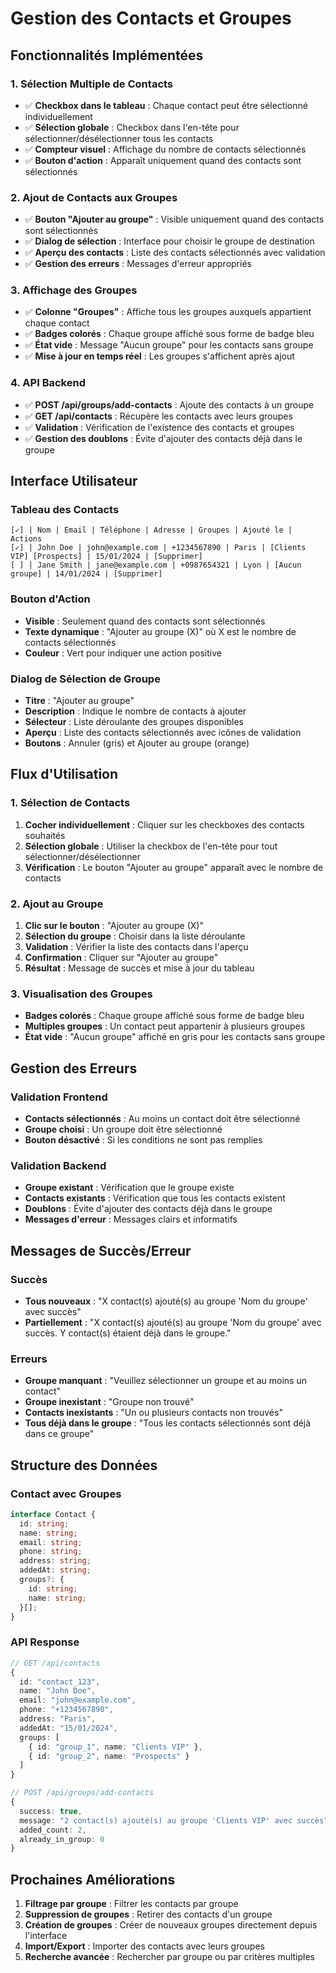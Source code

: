 # Gestion des Contacts et Groupes

## Fonctionnalités Implémentées

### 1. **Sélection Multiple de Contacts**
- ✅ **Checkbox dans le tableau** : Chaque contact peut être sélectionné individuellement
- ✅ **Sélection globale** : Checkbox dans l'en-tête pour sélectionner/désélectionner tous les contacts
- ✅ **Compteur visuel** : Affichage du nombre de contacts sélectionnés
- ✅ **Bouton d'action** : Apparaît uniquement quand des contacts sont sélectionnés

### 2. **Ajout de Contacts aux Groupes**
- ✅ **Bouton "Ajouter au groupe"** : Visible uniquement quand des contacts sont sélectionnés
- ✅ **Dialog de sélection** : Interface pour choisir le groupe de destination
- ✅ **Aperçu des contacts** : Liste des contacts sélectionnés avec validation
- ✅ **Gestion des erreurs** : Messages d'erreur appropriés

### 3. **Affichage des Groupes**
- ✅ **Colonne "Groupes"** : Affiche tous les groupes auxquels appartient chaque contact
- ✅ **Badges colorés** : Chaque groupe affiché sous forme de badge bleu
- ✅ **État vide** : Message "Aucun groupe" pour les contacts sans groupe
- ✅ **Mise à jour en temps réel** : Les groupes s'affichent après ajout

### 4. **API Backend**
- ✅ **POST /api/groups/add-contacts** : Ajoute des contacts à un groupe
- ✅ **GET /api/contacts** : Récupère les contacts avec leurs groupes
- ✅ **Validation** : Vérification de l'existence des contacts et groupes
- ✅ **Gestion des doublons** : Évite d'ajouter des contacts déjà dans le groupe

## Interface Utilisateur

### Tableau des Contacts
```
[✓] | Nom | Email | Téléphone | Adresse | Groupes | Ajouté le | Actions
[✓] | John Doe | john@example.com | +1234567890 | Paris | [Clients VIP] [Prospects] | 15/01/2024 | [Supprimer]
[ ] | Jane Smith | jane@example.com | +0987654321 | Lyon | [Aucun groupe] | 14/01/2024 | [Supprimer]
```

### Bouton d'Action
- **Visible** : Seulement quand des contacts sont sélectionnés
- **Texte dynamique** : "Ajouter au groupe (X)" où X est le nombre de contacts sélectionnés
- **Couleur** : Vert pour indiquer une action positive

### Dialog de Sélection de Groupe
- **Titre** : "Ajouter au groupe"
- **Description** : Indique le nombre de contacts à ajouter
- **Sélecteur** : Liste déroulante des groupes disponibles
- **Aperçu** : Liste des contacts sélectionnés avec icônes de validation
- **Boutons** : Annuler (gris) et Ajouter au groupe (orange)

## Flux d'Utilisation

### 1. Sélection de Contacts
1. **Cocher individuellement** : Cliquer sur les checkboxes des contacts souhaités
2. **Sélection globale** : Utiliser la checkbox de l'en-tête pour tout sélectionner/désélectionner
3. **Vérification** : Le bouton "Ajouter au groupe" apparaît avec le nombre de contacts

### 2. Ajout au Groupe
1. **Clic sur le bouton** : "Ajouter au groupe (X)"
2. **Sélection du groupe** : Choisir dans la liste déroulante
3. **Validation** : Vérifier la liste des contacts dans l'aperçu
4. **Confirmation** : Cliquer sur "Ajouter au groupe"
5. **Résultat** : Message de succès et mise à jour du tableau

### 3. Visualisation des Groupes
- **Badges colorés** : Chaque groupe affiché sous forme de badge bleu
- **Multiples groupes** : Un contact peut appartenir à plusieurs groupes
- **État vide** : "Aucun groupe" affiché en gris pour les contacts sans groupe

## Gestion des Erreurs

### Validation Frontend
- **Contacts sélectionnés** : Au moins un contact doit être sélectionné
- **Groupe choisi** : Un groupe doit être sélectionné
- **Bouton désactivé** : Si les conditions ne sont pas remplies

### Validation Backend
- **Groupe existant** : Vérification que le groupe existe
- **Contacts existants** : Vérification que tous les contacts existent
- **Doublons** : Évite d'ajouter des contacts déjà dans le groupe
- **Messages d'erreur** : Messages clairs et informatifs

## Messages de Succès/Erreur

### Succès
- **Tous nouveaux** : "X contact(s) ajouté(s) au groupe 'Nom du groupe' avec succès"
- **Partiellement** : "X contact(s) ajouté(s) au groupe 'Nom du groupe' avec succès. Y contact(s) étaient déjà dans le groupe."

### Erreurs
- **Groupe manquant** : "Veuillez sélectionner un groupe et au moins un contact"
- **Groupe inexistant** : "Groupe non trouvé"
- **Contacts inexistants** : "Un ou plusieurs contacts non trouvés"
- **Tous déjà dans le groupe** : "Tous les contacts sélectionnés sont déjà dans ce groupe"

## Structure des Données

### Contact avec Groupes
```typescript
interface Contact {
  id: string;
  name: string;
  email: string;
  phone: string;
  address: string;
  addedAt: string;
  groups?: {
    id: string;
    name: string;
  }[];
}
```

### API Response
```typescript
// GET /api/contacts
{
  id: "contact_123",
  name: "John Doe",
  email: "john@example.com",
  phone: "+1234567890",
  address: "Paris",
  addedAt: "15/01/2024",
  groups: [
    { id: "group_1", name: "Clients VIP" },
    { id: "group_2", name: "Prospects" }
  ]
}

// POST /api/groups/add-contacts
{
  success: true,
  message: "2 contact(s) ajouté(s) au groupe 'Clients VIP' avec succès",
  added_count: 2,
  already_in_group: 0
}
```

## Prochaines Améliorations

1. **Filtrage par groupe** : Filtrer les contacts par groupe
2. **Suppression de groupes** : Retirer des contacts d'un groupe
3. **Création de groupes** : Créer de nouveaux groupes directement depuis l'interface
4. **Import/Export** : Importer des contacts avec leurs groupes
5. **Recherche avancée** : Rechercher par groupe ou par critères multiples
